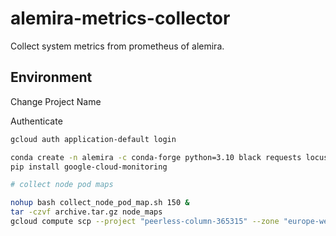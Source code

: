 # alemira-metrics-collector
Collect system metrics from prometheus of alemira.

## Environment

Change Project Name

Authenticate
```sh
gcloud auth application-default login
```


```sh
conda create -n alemira -c conda-forge python=3.10 black requests locust pyyaml pandas scikit-learn matplotlib jsonlines
pip install google-cloud-monitoring

# collect node pod maps

nohup bash collect_node_pod_map.sh 150 &
tar -czvf archive.tar.gz node_maps
gcloud compute scp --project "peerless-column-365315" --zone "europe-west6-a" node-mapper-collector:/home/ketai/archive.tar.gz ~/Downloads/
```